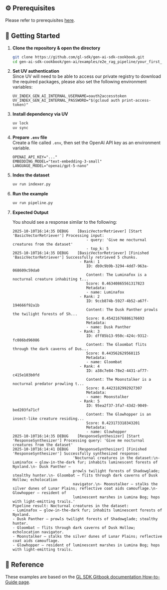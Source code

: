 ## ⚙️ Prerequisites

Please refer to prerequisites [here](../../../README.md).

## 🚀 Getting Started

1. **Clone the repository & open the directory**

   ```bash
   git clone https://github.com/gl-sdk/gen-ai-sdk-cookbook.git
   cd gen-ai-sdk-cookbook/gen-ai/examples/e2e_rag_pipeline/your_first_rag_pipeline
   ```

2. **Set UV authentication**  
   Since UV will need to be able to access our private registry to download the required packages, please also set the following environment variables:
    ```env
    UV_INDEX_GEN_AI_INTERNAL_USERNAME=oauth2accesstoken
    UV_INDEX_GEN_AI_INTERNAL_PASSWORD="$(gcloud auth print-access-token)"
    ```

3. **Install dependency via UV**
    ```bash
    uv lock
    uv sync
    ```

4. **Prepare `.env` file**  
    Create a file called `.env`, then set the OpenAI API key as an environment variable.
    ```env
    OPENAI_API_KEY="..."
    EMBEDDING_MODEL="text-embedding-3-small"
    LANGUAGE_MODEL="openai/gpt-5-nano"
    ```

5. **Index the dataset**

   ```bash
   uv run indexer.py
   ```

5. **Run the example**

   ```bash
   uv run pipeline.py
   ```

6. **Expected Output**

   You should see a response similar to the following:

   ```log
   2025-10-10T16:14:35 DEBUG    [BasicVectorRetriever] [Start 'BasicVectorRetriever'] Processing input:
                                    - query: 'Give me nocturnal creatures from the dataset'                                                                                              
                                    - top_k: 5        
   2025-10-10T16:14:35 DEBUG    [BasicVectorRetriever] [Finished 'BasicVectorRetriever'] Successfully retrieved 5 chunks.
                                 - Rank: 1    
                                    ID: db9c9b9b-3294-4dd7-963a-068609c59da0   
                                    Content: The Luminafox is a nocturnal creature inhabiting t...                                    
                                    Score: 0.46340865561317823
                                    Metadata:         
                                    - name: Luminafox
                                 - Rank: 2        
                                    ID: 9ccb874b-5927-4b52-a67f-194666f92a1b  
                                    Content: The Dusk Panther prowls the twilight forests of Sh...
                                    Score: 0.45421676886176693
                                    Metadata: 
                                    - name: Dusk Panther   
                                 - Rank: 3                         
                                    ID: dff85b13-950c-424c-9312-fc086bd96086
                                    Content: The Gloombat flits through the dark caverns of Dus...          
                                    Score: 0.443562629568115    
                                    Metadata:     
                                    - name: Gloombat           
                                 - Rank: 4       
                                    ID: a38c7e84-78e2-4431-af77-c415e103b0fd   
                                    Content: The Moonstalker is a nocturnal predator prowling t...
                                    Score: 0.4423182992927307
                                    Metadata:
                                    - name: Moonstalker 
                                 - Rank: 5
                                    ID: 95ea2f37-3fa7-43d2-9049-bed203fa71cf 
                                    Content: The Glowhopper is an insect-like creature residing...
                                    Score: 0.423173318343201
                                    Metadata:
                                    - name: Glowhopper         
   2025-10-10T16:14:35 DEBUG    [ResponseSynthesizer] [Start 'ResponseSynthesizer'] Processing query: 'Give me nocturnal creatures from the dataset'                                                       
   2025-10-10T16:14:41 DEBUG    [ResponseSynthesizer] [Finished 'ResponseSynthesizer'] Successfully synthesized response: 
                              'Nocturnal creatures in the dataset:\n- Luminafox — glow-in-the-dark fur; inhabits luminescent forests of Nyxland.\n- Dusk Panther —                     
                              prowls twilight forests of Shadowglade; stealthy hunter.\n- Gloombat — flits through dark caverns of Dusk Hollow; echolocation                           
                              navigator.\n- Moonstalker — stalks the silver dunes of Lunar Plains; reflective coat aids camouflage.\n- Glowhopper — resident of                        
                              luminescent marshes in Lumina Bog; hops with light-emitting trails.'                                                                                     
   Pipeline result: Nocturnal creatures in the dataset:
   - Luminafox — glow-in-the-dark fur; inhabits luminescent forests of Nyxland.
   - Dusk Panther — prowls twilight forests of Shadowglade; stealthy hunter.
   - Gloombat — flits through dark caverns of Dusk Hollow; echolocation navigator.
   - Moonstalker — stalks the silver dunes of Lunar Plains; reflective coat aids camouflage.
   - Glowhopper — resident of luminescent marshes in Lumina Bog; hops with light-emitting trails.
   ```

## 🚀 Reference
These examples are based on the [GL SDK Gitbook documentation How-to-Guide page](https://gdplabs.gitbook.io/sdk/how-to-guides/build-end-to-end-rag-pipeline/your-first-rag-pipeline).
